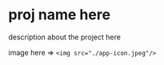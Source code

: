 <h1>proj name here</h1>

<p>description about the project here</p>

image here => `<img src="./app-icon.jpeg"/>`
